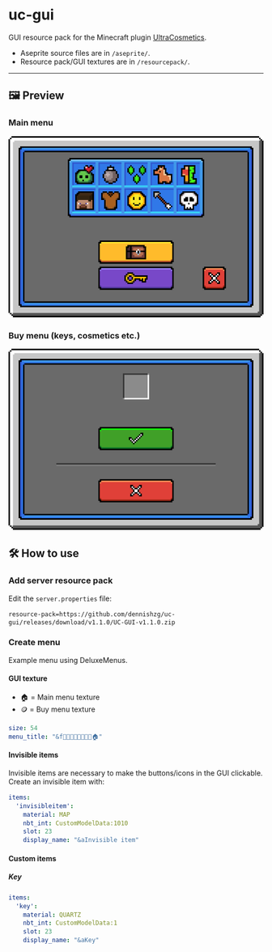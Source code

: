 # uc-gui

GUI resource pack for the Minecraft plugin [UltraCosmetics](https://www.spigotmc.org/resources/10905/).

- Aseprite source files are in `/aseprite/`.
- Resource pack/GUI textures are in `/resourcepack/`.

---

## 🖼️ Preview

### Main menu

![Main menu](.github/readme-assets/do-not-use-main-menu.png)

### Buy menu (keys, cosmetics etc.)

![Buy menu](.github/readme-assets/do-not-use-buy-menu.png)

## 🛠️ How to use

### Add server resource pack

Edit the `server.properties` file:

```properties
resource-pack=https://github.com/dennishzg/uc-gui/releases/download/v1.1.0/UC-GUI-v1.1.0.zip
```

### Create menu

Example menu using DeluxeMenus.

#### GUI texture

- 🏠 = Main menu texture
- 🪙 = Buy menu texture

```yaml
size: 54
menu_title: "&f🎲🎲🎲🎲🎲🎲🎲🎲🏠"
```

#### Invisible items

Invisible items are necessary to make the buttons/icons in the GUI clickable. Create an invisible item with:

```yaml
items:
  'invisibleitem':
    material: MAP
    nbt_int: CustomModelData:1010
    slot: 23
    display_name: "&aInvisible item"
```

#### Custom items

##### Key

```yaml
items:
  'key':
    material: QUARTZ
    nbt_int: CustomModelData:1
    slot: 23
    display_name: "&aKey"
```
